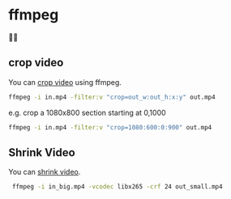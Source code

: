# ffmpeg

🤷‍♂

## crop video

You can [crop video](https://video.stackexchange.com/questions/4563/how-can-i-crop-a-video-with-ffmpeg) using ffmpeg.

```sh
ffmpeg -i in.mp4 -filter:v "crop=out_w:out_h:x:y" out.mp4
```

e.g. crop a 1080x800 section starting at 0,1000

```sh
ffmpeg -i in.mp4 -filter:v "crop=1080:600:0:900" out.mp4
```

## Shrink Video

You can [shrink video](https://unix.stackexchange.com/questions/28803/how-can-i-reduce-a-videos-size-with-ffmpeg/38380#38380).

```sh
 ffmpeg -i in_big.mp4 -vcodec libx265 -crf 24 out_small.mp4
```


